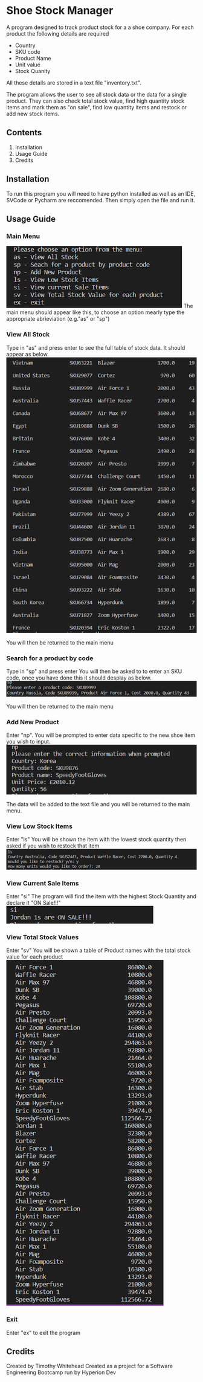 # Shoe Stock Manager

A program designed to track product stock for a a shoe company.
For each product the following details are required
* Country
* SKU code
* Product Name
* Unit value
* Stock Quanity

All these details are stored in a text file "inventory.txt".

The program allows the user to see all stock data or the data for a single product. They can also check total stock value, 
find high quantity stock items and mark them as "on sale",  find low quantity items and restock or add new stock items.



## Contents

1. Installation
1. Usage Guide
1. Credits


## Installation
To run this program you will need to have python installed as well as an IDE, SVCode or Pycharm are reccomended.
Then simply open the file and run it.

## Usage Guide
### Main Menu
![Main Menu](menu1.png)
The main menu should appear like this, to choose an option mearly type the appropriate abrieviation (e.g."as" or "sp")

### View All Stock
Type in "as" and press enter to see the full table of stock data.
It should appear as below.
![Full Stock Table](all_stock.png)

You will then be returned to the main menu

### Search for a product by code
Type in "sp" and press enter
You will then be asked to to enter an SKU code, once you have done this it should desplay as below.
![Search Shoe](search.png)

You will then be returned to the main menu

### Add New Product
Enter "np".
You will be prompted to enter data specific to the new shoe item you wish to input.
![New Shoe](newshoe.png)

The data will be added to the text file and you will be returned to the main menu.

### View Low Stock Items
Enter "ls"
You will be shown the item with the lowest stock quantity then asked if you wish to restock that item
![LowStock](lowstock.png)


### View Current Sale Items
Enter "si"
The program will find the item with the highest Stock Quantity and declare it "ON Sale!!!"
![Sale](sale.png)

### View Total Stock Values
Enter "sv"
You will be shown a table of Product names with the total stock value for each product
![Stock Values](value.png)

### Exit
Enter "ex" to exit the program


## Credits
Created by Timothy Whitehead
Created as a project for a Software Engineering Bootcamp run by Hyperion Dev

